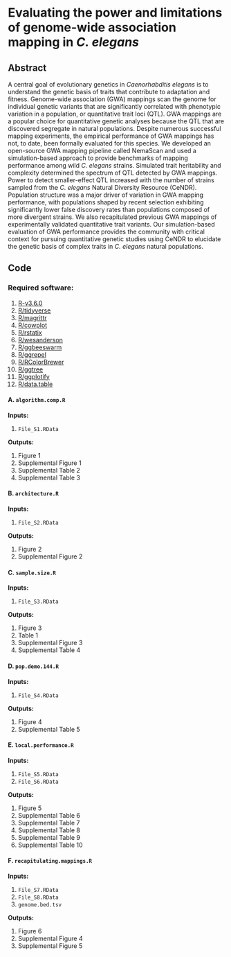 # Evaluating the power and limitations of genome-wide association mapping in _C. elegans_

## Abstract
A central goal of evolutionary genetics in _Caenorhabditis elegans_ is to understand the genetic basis of traits that contribute to adaptation and fitness. Genome-wide association (GWA) mappings scan the genome for individual genetic variants that are significantly correlated with phenotypic variation in a population, or quantitative trait loci (QTL). GWA mappings are a popular choice for quantitative genetic analyses because the QTL that are discovered segregate in natural populations. Despite numerous successful mapping experiments, the empirical performance of GWA mappings has not, to date, been formally evaluated for this species. We developed an open-source GWA mapping pipeline called NemaScan and used a simulation-based approach to provide benchmarks of mapping performance among wild _C. elegans_ strains. Simulated trait heritability and complexity determined the spectrum of QTL detected by GWA mappings. Power to detect smaller-effect QTL increased with the number of strains sampled from the _C. elegans_ Natural Diversity Resource (CeNDR). Population structure was a major driver of variation in GWA mapping performance, with populations shaped by recent selection exhibiting significantly lower false discovery rates than populations composed of more divergent strains. We also recapitulated previous GWA mappings of experimentally validated quantitative trait variants. Our simulation-based evaluation of GWA performance provides the community with critical context for pursuing quantitative genetic studies using CeNDR to elucidate the genetic basis of complex traits in _C. elegans_ natural populations.

## Code
### Required software:
1. [R-v3.6.0](https://www.r-project.org/)
2. [R/tidyverse](https://www.tidyverse.org/)
3. [R/magrittr](https://magrittr.tidyverse.org/)
4. [R/cowplot](https://github.com/wilkelab/cowplot)
5. [R/rstatix](https://github.com/kassambara/rstatix)
6. [R/wesanderson](https://github.com/karthik/wesanderson)
7. [R/ggbeeswarm](https://github.com/eclarke/ggbeeswarm)
8. [R/ggrepel](https://ggrepel.slowkow.com/)
9. [R/RColorBrewer](https://cran.r-project.org/web/packages/RColorBrewer/index.html)
10. [R/ggtree](https://bioconductor.org/packages/release/bioc/html/ggtree.html#:~:text='ggtree'%20extends%20the%20'ggplot2,structures%20with%20their%20annotation%20data.)
11. [R/ggplotify](https://github.com/GuangchuangYu/ggplotify)
12. [R/data.table](https://rdatatable.gitlab.io/data.table/)

#### A. `algorithm.comp.R`
  **Inputs:**
  1. `File_S1.RData`

  **Outputs:**
  1. Figure 1
  2. Supplemental Figure 1
  3. Supplemental Table 2
  4. Supplemental Table 3

#### B. `architecture.R`
  **Inputs:**
  1. `File_S2.RData`

  **Outputs:**
  1. Figure 2
  2. Supplemental Figure 2

#### C. `sample.size.R`
  **Inputs:**
  1. `File_S3.RData`

  **Outputs:**
  1. Figure 3
  2. Table 1
  3. Supplemental Figure 3
  4. Supplemental Table 4

#### D. `pop.demo.144.R`
  **Inputs:**
  1. `File_S4.RData`

  **Outputs:**
  1. Figure 4
  2. Supplemental Table 5

#### E. `local.performance.R`
  **Inputs:**
  1. `File_S5.RData`
  2. `File_S6.RData`

  **Outputs:**
  1. Figure 5
  2. Supplemental Table 6
  3. Supplemental Table 7
  4. Supplemental Table 8
  5. Supplemental Table 9
  6. Supplemental Table 10

#### F. `recapitulating.mappings.R`
  **Inputs:**
  1. `File_S7.RData`
  2. `File_S8.RData`
  3. `genome.bed.tsv`

  **Outputs:**
  1. Figure 6
  2. Supplemental Figure 4
  3. Supplemental Figure 5
